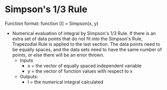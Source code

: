 # Simpson's 1/3 Rule
Function format: function [I] = Simpson(x, y)
* Numerical evaluation of integral by Simpson's 1/3 Rule. If there is an extra set of data points that do not fit into the Simpson's Rule, Trapezodial Rule is applied to the last section. The data points need to be equally spaces, and the data sets need to have the same number of points, or else there will be an error thrown.
  * Inputs
    * x = the vector of equally spaced independent variable
    * y = the vector of function values with respect to x
  * Outputs:
    * I = the numerical integral calculated
